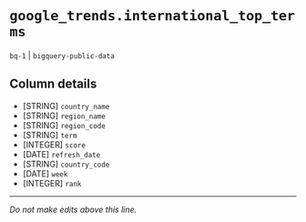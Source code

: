 # `google_trends.international_top_terms`
`bq-1` | `bigquery-public-data`

## Column details
* [STRING]    `country_name`
* [STRING]    `region_name`
* [STRING]    `region_code`
* [STRING]    `term`
* [INTEGER]   `score`
* [DATE]      `refresh_date`
* [STRING]    `country_code`
* [DATE]      `week`
* [INTEGER]   `rank`

-------------------------------------------------------------------------------
*Do not make edits above this line.*
